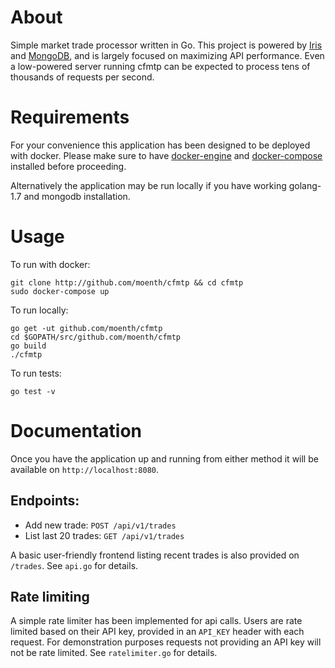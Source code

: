 About
=====

Simple market trade processor written in Go. This project is powered by
[Iris](https://github.com/kataras/iris/) and
[MongoDB](https://www.mongodb.com/), and is largely focused on maximizing API
performance. Even a low-powered server running cfmtp can be expected to
process tens of thousands of requests per second.

Requirements
=====

For your convenience this application has been designed to be deployed
with docker. Please make sure to have
[docker-engine](https://docs.docker.com/engine/installation/) and
[docker-compose](https://docs.docker.com/compose/install/) installed
before proceeding.

Alternatively the application may be run locally if you have working
golang-1.7 and mongodb installation.

Usage
=====

To run with docker:
```
git clone http://github.com/moenth/cfmtp && cd cfmtp
sudo docker-compose up
```

To run locally:
```
go get -ut github.com/moenth/cfmtp
cd $GOPATH/src/github.com/moenth/cfmtp
go build
./cfmtp
```

To run tests:
```
go test -v
```

Documentation
=============

Once you have the application up and running from either method
it will be available on `http://localhost:8080`.

Endpoints:
----------

- Add new trade: `POST /api/v1/trades`
- List last 20 trades: `GET /api/v1/trades`

A basic user-friendly frontend listing recent trades is also provided
on `/trades`. See `api.go` for details.

Rate limiting
-------------

A simple rate limiter has been implemented for api calls.
Users are rate limited based on their API key, provided in
an `API_KEY` header with each request. For demonstration purposes
requests not providing an API key will not be rate limited.
See `ratelimiter.go` for details.
